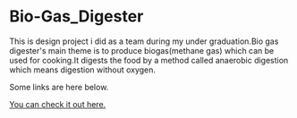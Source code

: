 # Bio-Gas_Digester
This is design project i did as a team during my under graduation.Bio gas digester's main theme is to produce biogas(methane gas) which can be used for cooking.It digests the food by a method called anaerobic digestion which means digestion without oxygen.

Some links are here below.

[You can check it out here.](https://drive.google.com/drive/folders/1dh42srt3ilG-lXBnOltxGrOuuPP-onby?usp=sharing)
